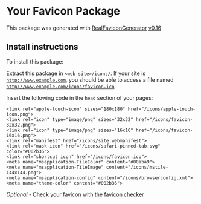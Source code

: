 # Your Favicon Package

This package was generated with [RealFaviconGenerator](https://realfavicongenerator.net/) [v0.16](https://realfavicongenerator.net/change_log#v0.16)

## Install instructions

To install this package:

Extract this package in <code>&lt;web site&gt;/icons/</code>. If your site is <code>http://www.example.com</code>, you should be able to access a file named <code>http://www.example.com/icons/favicon.ico</code>.

Insert the following code in the `head` section of your pages:

    <link rel="apple-touch-icon" sizes="180x180" href="/icons/apple-touch-icon.png">
    <link rel="icon" type="image/png" sizes="32x32" href="/icons/favicon-32x32.png">
    <link rel="icon" type="image/png" sizes="16x16" href="/icons/favicon-16x16.png">
    <link rel="manifest" href="/icons/site.webmanifest">
    <link rel="mask-icon" href="/icons/safari-pinned-tab.svg" color="#002b36">
    <link rel="shortcut icon" href="/icons/favicon.ico">
    <meta name="msapplication-TileColor" content="#00aba9">
    <meta name="msapplication-TileImage" content="/icons/mstile-144x144.png">
    <meta name="msapplication-config" content="/icons/browserconfig.xml">
    <meta name="theme-color" content="#002b36">

*Optional* - Check your favicon with the [favicon checker](https://realfavicongenerator.net/favicon_checker)